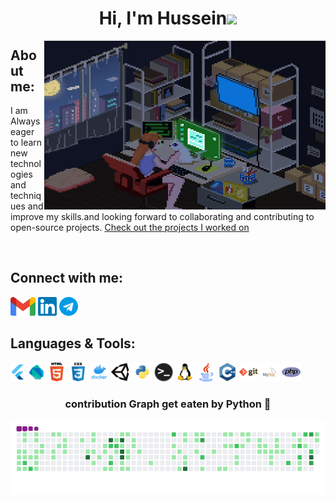 <!-- Greeting -->
<div align="center">
   <h1>Hi, I'm Hussein<img src="https://media.giphy.com/media/hvRJCLFzcasrR4ia7z/giphy.gif" width="25px"></h1>
</div>

<img align="right" height="270px" width="450px" alt="GIF" src="assets/coding.gif" />


<!-- About -->
<div align="left">
   <h2>About me:</h2>
   <p>I am Always eager to learn new technologies and techniques and improve my skills.and looking forward to collaborating and contributing to open-source projects.
   <a href="https://husseincopol.github.io/" target="_blank">Check out the projects I worked on</a>
   </b></p>
</div>

<br>

<!-- Social Platforms -->
<div>
   <h2>Connect with me:</h2>
   <code><a href="mailto:husseincopol@gmail.com" target="_blank"><img height="30" src="assets/gmail.png"></a></code>
   <code><a href="https://www.linkedin.com/in/husseinhajian" target="_blank"><img height="30" src="assets/linkedin.svg"></a></code>
   <code><a href="https://t.me/husseincopol" target="_blank"><img height="30" src="assets/telegram.svg"></a></code>

</div>

<!-- Languages & Tools -->
<div>
   <h2>Languages & Tools:</h2>
   <code><img height="30" src="assets/flutter.png" alt="flutter"></code>
   <code><img height="30" src="assets/dart.png" alt="dart"></code>
   <code><img height="30" src="https://raw.githubusercontent.com/github/explore/80688e429a7d4ef2fca1e82350fe8e3517d3494d/topics/html/html.png" alt="HTML"></code>
   <code><img height="30" src="https://raw.githubusercontent.com/github/explore/80688e429a7d4ef2fca1e82350fe8e3517d3494d/topics/css/css.png" alt="CSS"></code>
   <code><img height="30" src="assets/docker.png" alt="docker"></code>
   <code><img height="30" src="assets/Unity-Logo.png" alt="unity"></code>
      <code><img height="30" src="https://raw.githubusercontent.com/github/explore/80688e429a7d4ef2fca1e82350fe8e3517d3494d/topics/python/python.png" alt="Python"></code>
   <code><img height="30" src="https://raw.githubusercontent.com/github/explore/80688e429a7d4ef2fca1e82350fe8e3517d3494d/topics/terminal/terminal.png" alt="Terminal"></code>
   <code><img height="30" src="https://raw.githubusercontent.com/github/explore/80688e429a7d4ef2fca1e82350fe8e3517d3494d/topics/linux/linux.png" alt="Linux"></code>
   <code><img height="30" src="assets/java.png" alt="Java"></code>
   <code><img height="30" src="https://raw.githubusercontent.com/github/explore/80688e429a7d4ef2fca1e82350fe8e3517d3494d/topics/cpp/cpp.png" alt="C++"></code>
   <code><img height="30" src="https://raw.githubusercontent.com/github/explore/80688e429a7d4ef2fca1e82350fe8e3517d3494d/topics/git/git.png" alt="Git"></code>
   <code><img height="30" src="https://raw.githubusercontent.com/github/explore/80688e429a7d4ef2fca1e82350fe8e3517d3494d/topics/mysql/mysql.png" alt="MySQL"></code>
   <code><img height="30" src="https://raw.githubusercontent.com/github/explore/80688e429a7d4ef2fca1e82350fe8e3517d3494d/topics/php/php.png" alt="Php"></code>
</div>

<!-- Contribution Graph -->
<div align="center">
  <h3>contribution Graph get eaten by Python 🐍</h3>
  <img src="assets/grid_snake.gif" />
</div>
<!-- Contribution Graph -->


